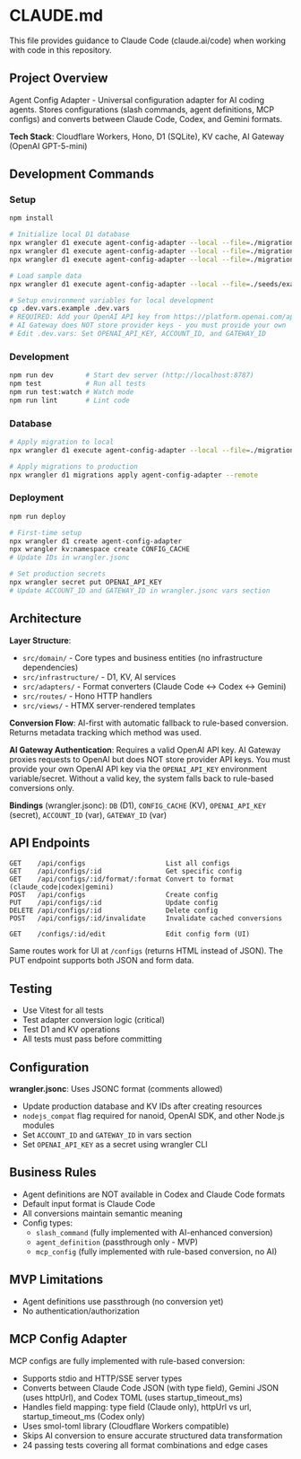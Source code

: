# CLAUDE.md

This file provides guidance to Claude Code (claude.ai/code) when working with code in this repository.

## Project Overview

Agent Config Adapter - Universal configuration adapter for AI coding agents. Stores configurations (slash commands, agent definitions, MCP configs) and converts between Claude Code, Codex, and Gemini formats.

**Tech Stack**: Cloudflare Workers, Hono, D1 (SQLite), KV cache, AI Gateway (OpenAI GPT-5-mini)

## Development Commands

### Setup
```bash
npm install

# Initialize local D1 database
npx wrangler d1 execute agent-config-adapter --local --file=./migrations/0001_create_configs_table.sql
npx wrangler d1 execute agent-config-adapter --local --file=./migrations/0002_add_updated_at.sql
npx wrangler d1 execute agent-config-adapter --local --file=./migrations/0003_replace_jules_with_gemini.sql

# Load sample data
npx wrangler d1 execute agent-config-adapter --local --file=./seeds/example-configs.sql

# Setup environment variables for local development
cp .dev.vars.example .dev.vars
# REQUIRED: Add your OpenAI API key from https://platform.openai.com/api-keys
# AI Gateway does NOT store provider keys - you must provide your own
# Edit .dev.vars: Set OPENAI_API_KEY, ACCOUNT_ID, and GATEWAY_ID
```

### Development
```bash
npm run dev        # Start dev server (http://localhost:8787)
npm test           # Run all tests
npm run test:watch # Watch mode
npm run lint       # Lint code
```

### Database
```bash
# Apply migration to local
npx wrangler d1 execute agent-config-adapter --local --file=./migrations/[file].sql

# Apply migrations to production
npx wrangler d1 migrations apply agent-config-adapter --remote
```

### Deployment
```bash
npm run deploy

# First-time setup
npx wrangler d1 create agent-config-adapter
npx wrangler kv:namespace create CONFIG_CACHE
# Update IDs in wrangler.jsonc

# Set production secrets
npx wrangler secret put OPENAI_API_KEY
# Update ACCOUNT_ID and GATEWAY_ID in wrangler.jsonc vars section
```

## Architecture

**Layer Structure**:
- `src/domain/` - Core types and business entities (no infrastructure dependencies)
- `src/infrastructure/` - D1, KV, AI services
- `src/adapters/` - Format converters (Claude Code ↔ Codex ↔ Gemini)
- `src/routes/` - Hono HTTP handlers
- `src/views/` - HTMX server-rendered templates

**Conversion Flow**: AI-first with automatic fallback to rule-based conversion. Returns metadata tracking which method was used.

**AI Gateway Authentication**: Requires a valid OpenAI API key. AI Gateway proxies requests to OpenAI but does NOT store provider API keys. You must provide your own OpenAI API key via the `OPENAI_API_KEY` environment variable/secret. Without a valid key, the system falls back to rule-based conversions only.

**Bindings** (wrangler.jsonc): `DB` (D1), `CONFIG_CACHE` (KV), `OPENAI_API_KEY` (secret), `ACCOUNT_ID` (var), `GATEWAY_ID` (var)

## API Endpoints

```
GET    /api/configs                    List all configs
GET    /api/configs/:id                Get specific config
GET    /api/configs/:id/format/:format Convert to format (claude_code|codex|gemini)
POST   /api/configs                    Create config
PUT    /api/configs/:id                Update config
DELETE /api/configs/:id                Delete config
POST   /api/configs/:id/invalidate     Invalidate cached conversions

GET    /configs/:id/edit               Edit config form (UI)
```

Same routes work for UI at `/configs` (returns HTML instead of JSON). The PUT endpoint supports both JSON and form data.

## Testing

- Use Vitest for all tests
- Test adapter conversion logic (critical)
- Test D1 and KV operations
- All tests must pass before committing

## Configuration

**wrangler.jsonc**: Uses JSONC format (comments allowed)
- Update production database and KV IDs after creating resources
- `nodejs_compat` flag required for nanoid, OpenAI SDK, and other Node.js modules
- Set `ACCOUNT_ID` and `GATEWAY_ID` in vars section
- Set `OPENAI_API_KEY` as a secret using wrangler CLI

## Business Rules

- Agent definitions are NOT available in Codex and Claude Code formats
- Default input format is Claude Code
- All conversions maintain semantic meaning
- Config types:
  - `slash_command` (fully implemented with AI-enhanced conversion)
  - `agent_definition` (passthrough only - MVP)
  - `mcp_config` (fully implemented with rule-based conversion, no AI)

## MVP Limitations

- Agent definitions use passthrough (no conversion yet)
- No authentication/authorization

## MCP Config Adapter

MCP configs are fully implemented with rule-based conversion:
- Supports stdio and HTTP/SSE server types
- Converts between Claude Code JSON (with type field), Gemini JSON (uses httpUrl), and Codex TOML (uses startup_timeout_ms)
- Handles field mapping: type field (Claude only), httpUrl vs url, startup_timeout_ms (Codex only)
- Uses smol-toml library (Cloudflare Workers compatible)
- Skips AI conversion to ensure accurate structured data transformation
- 24 passing tests covering all format combinations and edge cases
